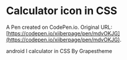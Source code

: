 # Calculator icon in CSS

A Pen created on CodePen.io. Original URL: [https://codepen.io/xiiberpage/pen/mdvOKJG](https://codepen.io/xiiberpage/pen/mdvOKJG).

android l calculator in CSS By Grapestheme